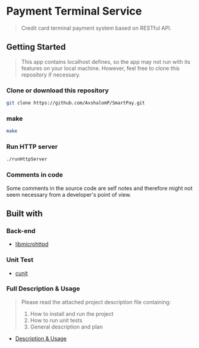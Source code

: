 # Payment Terminal Service
> Credit card terminal payment system based on RESTful API.
 
## Getting Started

> This app contains localhost defines, so the app may not run with its features on your local machine. However, feel free to clone this repository if necessary.

### Clone or download this repository

```sh
git clone https://github.com/AvshalomP/SmartPay.git
```

### make

```sh
make 
```

### Run HTTP server

```sh
./runHttpServer
```

### Comments in code

Some comments in the source code are self notes and therefore might not seem necessary from a developer's point of view.

## Built with

### Back-end

* [libmicrohttpd](https://www.gnu.org/software/libmicrohttpd/)

### Unit Test
* [cunit](http://cunit.sourceforge.net)

### Full Description & Usage
> Please read the attached project description file containing: 
> 1. How to install and run the project 
> 2. How to run unit tests
> 3. General description and plan 

* [Description & Usage](./Payment%20Terminal%20project%20-%20Description.pdf)
